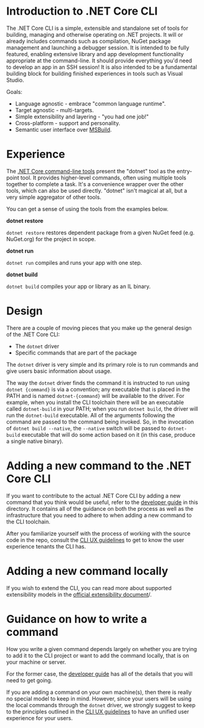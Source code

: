 Introduction to .NET Core CLI
=============================

The .NET Core CLI is a simple, extensible and standalone set of tools for building, managing and otherwise operating on .NET projects. It will or already includes commands such as compilation, NuGet package management and launching a debugger session. It is intended to be fully featured, enabling extensive library and app development functionality appropriate at the command-line. It should provide everything you'd need to develop an app in an SSH session! It is also intended to be a fundamental building block for building finished experiences in tools such as Visual Studio.

Goals:

- Language agnostic - embrace "common language runtime".
- Target agnostic - multi-targets.
- Simple extensibility and layering - "you had one job!"
- Cross-platform - support and personality.
- Semantic user interface over [MSBuild](https://github.com/Microsoft/msbuild).

Experience 
==========

The [.NET Core command-line tools](https://github.com/dotnet/cli) present the "dotnet" tool as the entry-point tool. It provides higher-level commands, often using multiple tools together to complete a task. It's a convenience wrapper over the other tools, which can also be used directly. "dotnet" isn't magical at all, but a very simple aggregator of other tools.

You can get a sense of using the tools from the examples below.

**dotnet restore**

`dotnet restore` restores dependent package from a given NuGet feed (e.g. NuGet.org) for the project in scope.

**dotnet run**

`dotnet run` compiles and runs your app with one step.

**dotnet build**

`dotnet build` compiles your app or library as an IL binary.

Design
======

There are a couple of moving pieces that you make up the general design of the .NET Core CLI:

* The `dotnet` driver
* Specific commands that are part of the package

The `dotnet` driver is very simple and its primary role is to run commands and give users basic information about usage. 

The way the `dotnet` driver finds the command it is instructed to run using `dotnet {command}` is via a convention; any executable that is placed in the PATH and is named `dotnet-{command}` will be available to the driver. For example, when you install the CLI toolchain there will be an executable called `dotnet-build` in your PATH; when you run `dotnet build`, the driver will run the `dotnet-build` executable. All of the arguments following the command are passed to the command being invoked. So, in the invocation of `dotnet build --native`, the `--native` switch will be passed to `dotnet-build` executable that will do some action based on it (in this case, produce a single native binary).

Adding a new command to the .NET Core CLI 
=========================================

If you want to contribute to the actual .NET Core CLI by adding a new command that you think would be useful, refer to the [developer guide](../project-docs/developer-guide.md) in this directory. It contains all of the guidance on both the process as well as the infrastructure that you need to adhere to when adding a new command to the CLI toolchain. 

After you familiarize yourself with the process of working with the source code in the repo, consult the [CLI UX guidelines](cli-ux-guidelines.md) to get to know the user experience tenants the CLI has. 

Adding a new command locally
============================ 
If you wish to extend the CLI, you can read more about supported extensibility models in the [official extensibility document](https://docs.microsoft.com/en-us/dotnet/articles/core/tools/extensibility)/. 

Guidance on how to write a command 
==================================
How you write a given command depends largely on whether you are trying to add it to the CLI project or want to add the command locally, that is on your machine or server. 

For the former case, the [developer guide](../project-docs/developer-guide.md) has all of the details that you will need to get going. 

If you are adding a command on your own machine(s), then there is really no special model to keep in mind. However, since your users will be using the local commands through the `dotnet` driver, we strongly suggest to keep to the principles outlined in the [CLI UX guidelines](cli-ux-guidelines.md) to have an unified user experience for your users. 

